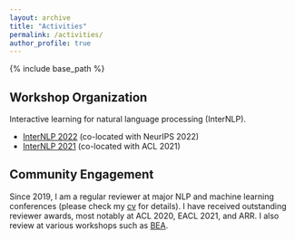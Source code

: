 ```yaml
---
layout: archive
title: "Activities"
permalink: /activities/
author_profile: true
---
```


{% include base_path %}

Workshop Organization
------
Interactive learning for natural language processing (InterNLP). 

* [InterNLP 2022](https://internlp.github.io/2022/index.html) (co-located with NeurIPS 2022)
* [InterNLP 2021](https://sites.google.com/view/internlp2021/home) (co-located with ACL 2021)

Community Engagement
------
Since 2019, I am a regular reviewer at major NLP and machine learning conferences (please check my [cv](https://ji-ung-lee.github.io/files/github-cv.pdf) for details). I have received outstanding reviewer awards, most notably at ACL 2020, EACL 2021, and ARR. I also review at various workshops such as [BEA](https://sig-edu.org/bea/).



